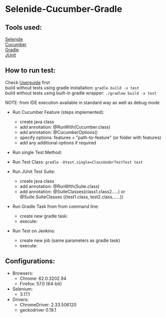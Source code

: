 # Selenide-Cucumber-Gradle

## Tools used:
[Selenide](https://github.com/codeborne/selenide)<br/>
[Cucumber](https://github.com/cucumber/cucumber)<br/>
[Gradle](https://github.com/gradle/gradle)<br/>
[JUnit](https://github.com/junit-team/junit5)<br/>

## How to run test:
Check [Userguide](https://docs.gradle.org/current/userguide/userguide.html) first<br/>
build without tests using gradle installation: `gradle build -x test`<br/>
build without tests using built-in gradle wrapper: `./gradlew build -x test`<br/>

NOTE: from IDE execution available in standard way as well as debug mode<br/>

* Run Cucumber Feature (steps implemented):<br/>
    - create java class 
    - add annotation: @RunWith(Cucumber.class)
    - add annotation: @CucumberOptions()
    - specify options: features = "path-to-feature" (or folder with features)
    - add any additional options if required
* Run single Test Method:<br/>
* Run Test Class: `gradle -Dtest.single=ClassUnderTestTest test`<br/>
* Run JUnit Test Suite:<br/>
    - create java class 
    - add annotation: @RunWith(Suite.class)
    - add annotation: @SuiteClasses(class1.class2…..) or @Suite.SuiteClasses ({test1.class, test2.class……})

* Run Gradle Task from from command line:<br/>
    - create new gradle task:
    - execute:
* Run Test on Jenkins:<br/>
    - create new job (same parameters as gradle task)
    - execute:

## Configurations:
* Browsers:
    - Chrome: 62.0.3202.94
    - Firefox: 57.0 (64-bit)
* Selenium:
    - 3.17.1
* Drivers:
    - ChromeDriver: 2.33.506120 
    - geckodriver 0.19.1







